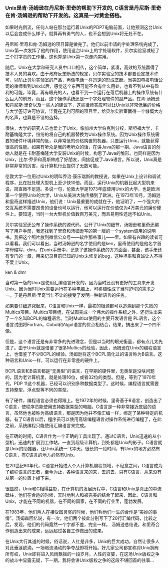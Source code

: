 ### Unix是肯·汤姆逊在丹尼斯·里奇的帮助下开发的, C语言是丹尼斯·里奇在肯·汤姆逊的帮助下开发的。这真是一对黄金搭档。
如果时光倒流，任何人站在那台运行着Unix的PDP7电脑前面，让他预测这台Unix以后会变成什么样子。就算再有勇气的人，也不会想到Unix将无处不在。

丹尼斯·里奇和肯·汤姆逊的项目算是做完了。他们以前申请的字处理系统完成了，Unix第一次发挥了他的作用，使用这台Unix上的字处理软件，贝尔实验室减轻了三个打字员的工作量。这也算是Unix第一次走向实用。

随后，Unix在大学和研究人员中口口相传，这个简单，紧凑，高效的系统赢得了技术人员的喜欢。由于政府反垄断法的规定，贝尔实验室的技术都要设定技术许可，以防止贝尔实验室的产品，再像电话一样迅速的形成垄断。当美国电报电话公司的律师看到Unix以后，感觉这个东西可能不会有什么用处，也看不到从中有盈利的可能，毕竟，再有眼光的人，也看不到一个运行在落后机器上的操作系统有什么巨大的前景，而且，这个操作系统还是一个字处理软件的副产品。在肯·汤姆逊和丹尼斯·里奇以及一些人的建议下，这些律师答应可以让Unix以非常低廉的价格与大学签订许可协议，毕竟在无利可图的项目里，给贝尔实验室赢得一个慷慨大方的名声，也算是不错的选择。

很快，大学的研究人员也爱上了Unix，像加州大学伯克利分校，斯坦福大学，卡耐基梅隆大学，纷纷的将自己的机器替换为Unix操作系统。因为Unix操作系统需要的硬件环境非常的低，以非常低的价格购置的机器，只要运行Unix，就能获得很高的性能。如果有听众是我的老听众的话，在讲Java的那一期，Java语言的创始人就是在卡耐基梅隆大学安装Unix的时候，构思了Java的雏形。也同样是因为Unix，比尔·乔伊和高斯林成了好朋友，间接促成了Java语言。所以说，Unix真是非常非常的厉害，给计算机行业提供了无数可能。

伦敦大学一位用过Unix的明叫乔治·康乐瑞斯的教授说，如果在Unix上设计和调试程序，比在批处理大型机上至少快10倍。而且，运行Unix的机器比起大型机来说，简直微不足道。多说一句，伦敦大学是1973年底使用Unix的大学，也是欧洲第一个使用Unix的大学，Unix从美洲大陆传播到了欧洲。在1973年10月，汤姆逊和里奇这样描述Unix，他们说：Unix最重要的成就在于，他证明了，一个强大的交互系统不需要昂贵的设备也可以运行，他可以运行在价值仅为4万美元的廉价硬件上。要知道，当时一台大型机价值数百万美元，而且易用性还远不如Unix。

贝尔实验室还公布了操作系统的源代码，公开了Unix的细节，汤姆逊和里奇还编写了用户手册，我还找到了里奇和汤姆逊写的第一版的一个system调用的说明书。我把这个照片放到微信公众号——软件那些事儿——里。如果有兴趣的读者可以看看。我们可以看出，当时汤姆逊的名字使用的是ken，里奇使用的是他名字首字母缩写，dmr。在unix手册中，记录了该操作系统的方方面面，甚至，该手册还有专门的一章，用来记录目前已知的Unix未修复的bug，这种坦率和真诚让人不得不爱上Unix。


ken & dmr

当时第一版的Unix是使用汇编语言开发的，因为当时还没有更好的工具来开发Unix。因为当时Unix需要运行在多种电脑上，可移植性成了当时迫切的需求之一。于是丹尼斯·里奇当仁不让的接受了发明一种新语言的任务。

如果要仔细追究起来，C语言和Unix一样，最初的根源都可以追溯到那个失败的Multics项目。Multics项目组，在试图完成一个伟大的操作系统之外，还衍生出来了一个名叫BCPL的编程语言。当时Multics使用的主要开发语言是 PL语言，这个语言试图将Fortran，Cobol和Algol语言的优点相结合，结果，搞出来了一个四不像。

但是，这个语言还是有非常多的先进理念，但是以当时的眼光衡量，都有点儿太先进了。由于Unix就是借鉴了很多Multics的经验，因此，汤姆逊在Unix的编程语言上，也借鉴了不少BCPL的经验。汤姆逊将这个BCPL简化过的语言称为B语言。这种语言和Unix一样，可以运行在非常差的硬件上。

BCPL语言和B语言都是“无类型”的语言，在早期的硬件里，无类型是没啥问题的，因为老计算机里，就是处理16位，或者32位的类型。但是，等到了1970年代，PDP 11这个机器，已经可以识别多种数据类型了。这时候，编程语言就需要支持整型，浮点型等不同的类型。

有了硬件，编程语言必须也得跟上。在1972年的时候，里奇基于B语言，创造出了C语言，使程序员能使用支持数据类型的电脑。C语言是一种非常接近底层的语言，虽然他也被称为高级语言，那是因为他并不像汇编一样，绑定了某种特定的机器。有了C语言以后，程序员可以使用高级编程语言对操作系统进行编程了，在此之前，系统编程只能使用汇编语言来完成。

在正确的时间，C语言作为一个正确的工具出现了。通过C语言，Unix迅速的从小型机，迅速的扩展到工作站，一直到超级计算机，到处都是Unix的影子。C语言就是Unix的助推器，让Unix系统一飞冲天。很长的一段时间，有Unix的地方必然有C语言，有C语言的地方必然有Unix。

在20世纪80年代，C语言开始进入个人计算机编程领域，不经意之间，C语言成为了编程语言的王者，至今为止，各种语言来的来，去的去，只有C语言，从来没有从第一的位置上掉下来。

很显然，Unix和C相得益彰，在计算机的发展历程中，C语言和Unix是真正的中流砥柱，他们在合适的时候，天时地利人和被完美的结合了起来，因此，C语言和Unix，才能在不同的机器，在不同的国家，在不同的行业里，蓬勃发展。

在1983年，他们两人在接受图灵奖的时候，他们称他们一生的合作是“美妙的事情”。汤姆森回忆说，有一次，他们两个彼此分别写下了20行汇编代码，比较之后，发现，他们的代码竟然一个字都不差，完全一样。 汤姆逊总结说，和里奇合作创造出来的成果，远远超过各自工作做出的成果。

在Unix大行其道的时候，俗话说，人红是非多，Unix的巨大成功，自然让很多人对此垂涎欲滴，一场暗流涌动的争夺战即将开始。好几家公司都宣称对Unix拥有所有权，Unix即将进入风雨飘摇的一段岁月，人性的贪婪，在这场Unix版权之争的战斗中显露无疑，下一期，我将会讲Unix版权之争的这段不堪回首的往事...
